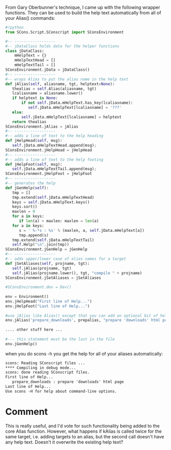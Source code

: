
From Gary Oberbunner's technique, I came up with the following wrapper functions. They can be used to build the help text automatically from all of your Alias() commands: 


```python
#!python
from SCons.Script.SConscript import SConsEnvironment

#-- ------------------
#-- jDataClass holds data for the helper functions
class jDataClass:
    mHelpText = {}
    mHelpTextHead = []
    mHelpTextTail = []
SConsEnvironment.jData = jDataClass()
#-- ------------------
#-- wraps Alias to put the alias name in the help text
def jAlias(self, aliasname, tgt, helptext=None):
   thealias = self.Alias(aliasname, tgt)
   lcaliasname = aliasname.lower()
   if helptext is None:
       if not self.jData.mHelpText.has_key(lcaliasname):
          self.jData.mHelpText[lcaliasname] = '???'
   else:
       self.jData.mHelpText[lcaliasname] = helptext
   return thealias
SConsEnvironment.jAlias = jAlias
#-- ------------------
#-- adds a line of text to the help heading
def jHelpHead(self, msg):
   self.jData.mHelpTextHead.append(msg);
SConsEnvironment.jHelpHead = jHelpHead
#-- ------------------
#-- adds a line of text to the help footing
def jHelpFoot(self, msg):
   self.jData.mHelpTextTail.append(msg);
SConsEnvironment.jHelpFoot = jHelpFoot
#-- ------------------
#-- generates the help
def jGenHelp(self):
   tmp = []
   tmp.extend(self.jData.mHelpTextHead)
   keys = self.jData.mHelpText.keys()
   keys.sort()
   maxlen = 0
   for a in keys:
      if len(a) > maxlen: maxlen = len(a)
   for a in keys:
      s = ' %-*s : %s' % (maxlen, a, self.jData.mHelpText[a])
      tmp.append(s)
   tmp.extend(self.jData.mHelpTextTail)
   self.Help("\n".join(tmp))
SConsEnvironment.jGenHelp = jGenHelp
#-- ------------------
#-- adds upper/lower case of alias names for a target
def jSetAliases(self, projname, tgt):
   self.jAlias(projname, tgt)
   self.jAlias(projname.lower(), tgt, "compile " + projname)
SConsEnvironment.jSetAliases = jSetAliases
 
#SConsEnvironment.dev = Dev()
 
env = Environment()
env.jHelpHead("First line of Help...")
env.jHelpFoot("Last line of Help...")
 
#use jAlias like Alias() except that you can add an optional bit of help text to it
env.jAlias('prepare_downloads', prepalias, "prepare 'downloads' html page")
 
.... other stuff here ...
 
#--- this statement must be the last in the file
env.jGenHelp()
```
when you do scons -h you get the help for all of your aliases automatically: 


```txt
scons: Reading SConscript files ...
**** Compiling in debug mode...
scons: done reading SConscript files.
First line of Help...
   prepare_downloads : prepare 'downloads' html page
Last line of Help...
Use scons -H for help about command-line options.
```

# Comment

This is really useful, and I'd vote for such functionality being added to the core Alias function. However, what happens if kAlias is called twice for the same target, i.e. adding targets to an alias, but the second call doesn't have any help text. Doesn't it overwrite the existing help text? 
